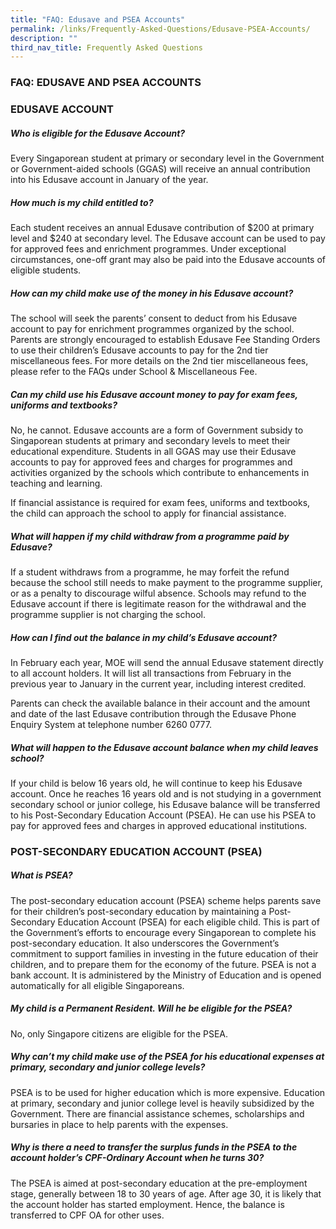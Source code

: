 ```yaml
---
title: "FAQ: Edusave and PSEA Accounts"
permalink: /links/Frequently-Asked-Questions/Edusave-PSEA-Accounts/
description: ""
third_nav_title: Frequently Asked Questions
---
```

### FAQ: EDUSAVE AND PSEA ACCOUNTS


### EDUSAVE ACCOUNT


##### Who is eligible for the Edusave Account?

Every Singaporean student at primary or secondary level in the Government or Government-aided schools (GGAS) will receive an annual contribution into his Edusave account in January of the year.

  

##### How much is my child entitled to?

Each student receives an annual Edusave contribution of $200 at primary level and $240 at secondary level. The Edusave account can be used to pay for approved fees and enrichment programmes. Under exceptional circumstances, one-off grant may also be paid into the Edusave accounts of eligible students.

  

##### How can my child make use of the money in his Edusave account?

The school will seek the parents’ consent to deduct from his Edusave account to pay for enrichment programmes organized by the school. Parents are strongly encouraged to establish Edusave Fee Standing Orders to use their children’s Edusave accounts to pay for the 2nd tier miscellaneous fees. For more details on the 2nd tier miscellaneous fees, please refer to the FAQs under School & Miscellaneous Fee.

  

##### Can my child use his Edusave account money to pay for exam fees, uniforms and textbooks?

No, he cannot. Edusave accounts are a form of Government subsidy to Singaporean students at primary and secondary levels to meet their educational expenditure. Students in all GGAS may use their Edusave accounts to pay for approved fees and charges for programmes and activities organized by the schools which contribute to enhancements in teaching and learning.

  

If financial assistance is required for exam fees, uniforms and textbooks, the child can approach the school to apply for financial assistance.

  

##### What will happen if my child withdraw from a programme paid by Edusave?

If a student withdraws from a programme, he may forfeit the refund because the school still needs to make payment to the programme supplier, or as a penalty to discourage wilful absence. Schools may refund to the Edusave account if there is legitimate reason for the withdrawal and the programme supplier is not charging the school.

  

##### How can I find out the balance in my child’s Edusave account?

In February each year, MOE will send the annual Edusave statement directly to all account holders. It will list all transactions from February in the previous year to January in the current year, including interest credited.

  

Parents can check the available balance in their account and the amount and date of the last Edusave contribution through the Edusave Phone Enquiry System at telephone number 6260 0777.

  

##### What will happen to the Edusave account balance when my child leaves school?

If your child is below 16 years old, he will continue to keep his Edusave account. Once he reaches 16 years old and is not studying in a government secondary school or junior college, his Edusave balance will be transferred to his Post-Secondary Education Account (PSEA). He can use his PSEA to pay for approved fees and charges in approved educational institutions.

  

### POST-SECONDARY EDUCATION ACCOUNT (PSEA)


##### What is PSEA?

The post-secondary education account (PSEA) scheme helps parents save for their children’s post-secondary education by maintaining a Post-Secondary Education Account (PSEA) for each eligible child. This is part of the Government’s efforts to encourage every Singaporean to complete his post-secondary education. It also underscores the Government’s commitment to support families in investing in the future education of their children, and to prepare them for the economy of the future. PSEA is not a bank account. It is administered by the Ministry of Education and is opened automatically for all eligible Singaporeans.

  

##### My child is a Permanent Resident. Will he be eligible for the PSEA?

No, only Singapore citizens are eligible for the PSEA.

  

##### Why can’t my child make use of the PSEA for his educational expenses at primary, secondary and junior college levels?

  

PSEA is to be used for higher education which is more expensive. Education at primary, secondary and junior college level is heavily subsidized by the Government. There are financial assistance schemes, scholarships and bursaries in place to help parents with the expenses.

  

##### Why is there a need to transfer the surplus funds in the PSEA to the account holder’s CPF-Ordinary Account when he turns 30?

The PSEA is aimed at post-secondary education at the pre-employment stage, generally between 18 to 30 years of age. After age 30, it is likely that the account holder has started employment. Hence, the balance is transferred to CPF OA for other uses.